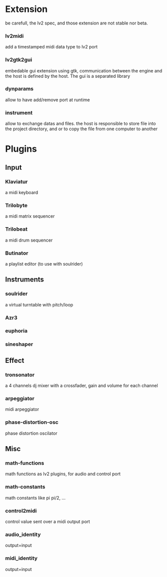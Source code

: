 # Extension #
be carefull, the lv2 spec, and those extension are not stable nor beta.

### lv2midi ###
add a timestamped midi data type to lv2 port

### lv2gtk2gui ###
embedable gui extension using gtk, communication between the engine and the host is defined by the host. The gui is a separated library

### dynparams ###
allow to have add/remove port at runtime

### instrument ###
allow to exchange datas and files.
the host is responsible to store file into the project directory, and or to copy the file from one computer to another

# Plugins #

## Input ##
### Klaviatur ###
a midi keyboard
### Trilobyte ###
a midi matrix sequencer
### Trilobeat ###
a midi drum sequencer

### Butinator ###
a playlist editor (to use with soulrider)

## Instruments ##
### soulrider ###
a virtual turntable with pitch/loop

### Azr3 ###
### euphoria ###
### sineshaper ###

## Effect ##
### tronsonator ###
a 4 channels dj mixer with a crossfader, gain and volume for each channel
### arpeggiator ###
midi arpeggiator
### phase-distortion-osc ###
phase distortion oscilator

## Misc ##
### math-functions ###
math functions as lv2 plugins, for audio and control port
### math-constants ###
math constants like pi pi/2, ...
### control2midi ###
control value sent over a midi output port
### audio\_identity ###
output=input
### midi\_identity ###
output=input
